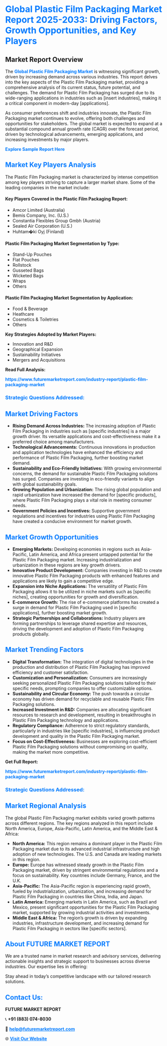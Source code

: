 <h1 style="color: #007BFF;">Global Plastic Film Packaging Market Report 2025-2033: Driving Factors, Growth Opportunities, and Key Players</h1>

<section id="overview">
<h2>Market Report Overview</h2>
<p>The <a href="https://www.futuremarketreport.com/industry-report/plastic-film-packaging-market" style="color: #007BFF; text-decoration: none;"><strong>Global Plastic Film Packaging Market</strong></a> is witnessing significant growth, driven by increasing demand across various industries. This report delves into the key aspects of the Plastic Film Packaging market, providing a comprehensive analysis of its current status, future potential, and challenges. The demand for Plastic Film Packaging has surged due to its wide-ranging applications in industries such as [insert industries], making it a critical component in modern-day [applications].</p>
<p>As consumer preferences shift and industries innovate, the Plastic Film Packaging market continues to evolve, offering both challenges and opportunities for stakeholders. The global market is expected to expand at a substantial compound annual growth rate (CAGR) over the forecast period, driven by technological advancements, emerging applications, and increasing investments by major players.</p>
</section>

<section id="overview">
<p><a href="https://www.futuremarketreport.com/request-sample/reportId=30097" style="color: #007BFF; text-decoration: none;"><strong>Explore Sample Report Here</strong></a></p>
</section>

<section id="key-players">
<h2 style="color: #007BFF;">Market Key Players Analysis</h2>
<p>The Plastic Film Packaging market is characterized by intense competition among key players striving to capture a larger market share. Some of the leading companies in the market include:</p>
<h4>Key Players Covered in the Plastic Film Packaging Report:</h4>
<ul><li>Amcor Limited (Australia)</li><li>Bemis Company, Inc. (U.S.)</li><li>Constantia Flexibles Group Gmbh (Austria)</li><li>Sealed Air Corporation (U.S.)</li><li>Huhtam�ki Oyj (Finland)</li></ul>
<h4>Plastic Film Packaging Market Segmentation by Type:</h4>
<ul><li>Stand-Up Pouches</li><li>Flat Pouches</li><li>Rollstock</li><li>Gusseted Bags</li><li>Wicketed Bags</li><li>Wraps</li><li>Others</li></ul>

<h4>Plastic Film Packaging Market Segmentation by Application:</h4>
<ul><li>Food &amp; Beverage</li><li>Heathcare</li><li>Cosmetics &amp; Toiletries</li><li>Others</li></ul>
<p><strong>Key Strategies Adopted by Market Players:</strong></p>
<ul>
<li>Innovation and R&D</li>
<li>Geographical Expansion</li>
<li>Sustainability Initiatives</li>
<li>Mergers and Acquisitions</li>
</ul>
</section>

<section>
<p><strong>Read Full Analysis: </strong></p><a href="https://www.futuremarketreport.com/industry-report/plastic-film-packaging-market" style="color: #007BFF; text-decoration: none;"><strong>https://www.futuremarketreport.com/industry-report/plastic-film-packaging-market</strong></a>
<h3 style="color: #007BFF;">Strategic Questions Addressed:</h3>
</section>

<section id="driving-factors">
<h2 style="color: #007BFF;">Market Driving Factors</h2>
<ul>
<li><strong>Rising Demand Across Industries:</strong> The increasing adoption of Plastic Film Packaging in industries such as [specific industries] is a major growth driver. Its versatile applications and cost-effectiveness make it a preferred choice among manufacturers.</li>
<li><strong>Technological Advancements:</strong> Continuous innovations in production and application technologies have enhanced the efficiency and performance of Plastic Film Packaging, further boosting market demand.</li>
<li><strong>Sustainability and Eco-Friendly Initiatives:</strong> With growing environmental concerns, the demand for sustainable Plastic Film Packaging solutions has surged. Companies are investing in eco-friendly variants to align with global sustainability goals.</li>
<li><strong>Growing Population and Urbanization:</strong> The rising global population and rapid urbanization have increased the demand for [specific products], where Plastic Film Packaging plays a vital role in meeting consumer needs.</li>
<li><strong>Government Policies and Incentives:</strong> Supportive government regulations and incentives for industries using Plastic Film Packaging have created a conducive environment for market growth.</li>
</ul>
</section>

<section id="growth-opportunities">
<h2 style="color: #007BFF;">Market Growth Opportunities</h2>
<ul>
<li><strong>Emerging Markets:</strong> Developing economies in regions such as Asia-Pacific, Latin America, and Africa present untapped potential for the Plastic Film Packaging market. Increasing industrialization and urbanization in these regions are key growth drivers.</li>
<li><strong>Innovative Product Development:</strong> Companies investing in R&D to create innovative Plastic Film Packaging products with enhanced features and applications are likely to gain a competitive edge.</li>
<li><strong>Expansion into Niche Applications:</strong> The versatility of Plastic Film Packaging allows it to be utilized in niche markets such as [specific niches], creating opportunities for growth and diversification.</li>
<li><strong>E-commerce Growth:</strong> The rise of e-commerce platforms has created a surge in demand for Plastic Film Packaging used in [specific applications], further boosting market growth.</li>
<li><strong>Strategic Partnerships and Collaborations:</strong> Industry players are forming partnerships to leverage shared expertise and resources, driving the development and adoption of Plastic Film Packaging products globally.</li>
</ul>
</section>

<section id="trending-factors">
<h2 style="color: #007BFF;">Market Trending Factors</h2>
<ul>
<li><strong>Digital Transformation:</strong> The integration of digital technologies in the production and distribution of Plastic Film Packaging has improved efficiency and customer satisfaction.</li>
<li><strong>Customization and Personalization:</strong> Consumers are increasingly seeking personalized Plastic Film Packaging solutions tailored to their specific needs, prompting companies to offer customizable options.</li>
<li><strong>Sustainability and Circular Economy:</strong> The push towards a circular economy has driven demand for recyclable and reusable Plastic Film Packaging solutions.</li>
<li><strong>Increased Investment in R&D:</strong> Companies are allocating significant resources to research and development, resulting in breakthroughs in Plastic Film Packaging technology and applications.</li>
<li><strong>Regulatory Compliance:</strong> Adherence to strict regulatory standards, particularly in industries like [specific industries], is influencing product development and quality in the Plastic Film Packaging market.</li>
<li><strong>Focus on Cost-Effectiveness:</strong> Businesses are exploring cost-efficient Plastic Film Packaging solutions without compromising on quality, making the market more competitive.</li>
</ul>
</section>

<section>
<p><strong>Get Full Report: </strong></p><a href="https://www.futuremarketreport.com/industry-report/plastic-film-packaging-market" style="color: #007BFF; text-decoration: none;"><strong>https://www.futuremarketreport.com/industry-report/plastic-film-packaging-market</strong></a>
<h3 style="color: #007BFF;">Strategic Questions Addressed:</h3>
</section>


<section id="regional-analysis">
<h2 style="color: #007BFF;">Market Regional Analysis</h2>
<p>The global Plastic Film Packaging market exhibits varied growth patterns across different regions. The key regions analyzed in this report include North America, Europe, Asia-Pacific, Latin America, and the Middle East & Africa:</p>
<ul>
<li><strong>North America:</strong> This region remains a dominant player in the Plastic Film Packaging market due to its advanced industrial infrastructure and high adoption of new technologies. The U.S. and Canada are leading markets in this region.</li>
<li><strong>Europe:</strong> Europe has witnessed steady growth in the Plastic Film Packaging market, driven by stringent environmental regulations and a focus on sustainability. Key countries include Germany, France, and the U.K.</li>
<li><strong>Asia-Pacific:</strong> The Asia-Pacific region is experiencing rapid growth, fueled by industrialization, urbanization, and increasing demand for Plastic Film Packaging in countries like China, India, and Japan.</li>
<li><strong>Latin America:</strong> Emerging markets in Latin America, such as Brazil and Mexico, present significant opportunities for the Plastic Film Packaging market, supported by growing industrial activities and investments.</li>
<li><strong>Middle East & Africa:</strong> The region’s growth is driven by expanding industries, infrastructure development, and increasing demand for Plastic Film Packaging in sectors like [specific sectors].</li>
</ul>
</section>

<footer>
<h2 style="color: #007BFF;">About FUTURE MARKET REPORT</h2>
<p>We are a trusted name in market research and advisory services, delivering actionable insights and strategic support to businesses across diverse industries. Our expertise lies in offering:</p>

<p>Stay ahead in today’s competitive landscape with our tailored research solutions.</p>

<h2 style="color: #007BFF;">Contact Us:</h2>
<p><strong>FUTURE MARKET REPORT</strong></p>
<p>📞 <strong>+91 (883) 074-8030</strong></p>
<p>📧 <strong><a href="mailto:help@futuremarketreport.com" style="color: #007BFF;">help@futuremarketreport.com</a></strong></p>
<p>🌐 <strong><a href="https://www.futuremarketreport.com/" style="color: #007BFF;">Visit Our Website</a></strong></p>
</footer>